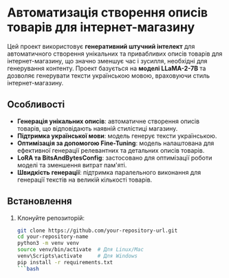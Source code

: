 # Автоматизація створення описів товарів для інтернет-магазину

Цей проект використовує **генеративний штучний інтелект** для автоматичного створення унікальних та привабливих описів товарів для інтернет-магазину, що значно зменшує час і зусилля, необхідні для генерування контенту. Проект базується на **моделі LLaMA-2-7B** та дозволяє генерувати тексти українською мовою, враховуючи стиль інтернет-магазину.

## Особливості

- **Генерація унікальних описів**: автоматичне створення описів товарів, що відповідають наявній стилістиці магазину.
- **Підтримка української мови**: модель генерує тексти українською.
- **Оптимізація за допомогою Fine-Tuning**: модель налаштована для ефективної генерації релевантних та детальних описів товарів.
- **LoRA та BitsAndBytesConfig**: застосовано для оптимізації роботи моделі та зменшення витрат пам'яті.
- **Швидкість генерації**: підтримка паралельного виконання для генерації текстів на великій кількості товарів.

## Встановлення

1. Клонуйте репозиторій:
   ```bash
   git clone https://github.com/your-repository-url.git
   cd your-repository-name
   python3 -m venv venv
   source venv/bin/activate  # Для Linux/Mac
   venv\Scripts\activate     # Для Windows
   pip install -r requirements.txt
   ```bash



